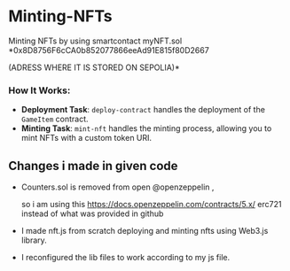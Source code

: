 
# Minting-NFTs

Minting NFTs by using smartcontact myNFT.sol
*0x8D8756F6cCA0b852077866eeAd91E815f80D2667

(ADRESS WHERE IT IS STORED ON SEPOLIA)*

### How It Works:
- **Deployment Task**: `deploy-contract` handles the deployment of the `GameItem` contract.
- **Minting Task**: `mint-nft` handles the minting process, allowing you to mint NFTs with a custom token URI.


## Changes i made in given code
- Counters.sol is removed from open @openzeppelin
  ,
  
  so i am using this  https://docs.openzeppelin.com/contracts/5.x/ erc721 instead of what was provided in github


- I made nft.js from scratch deploying and minting nfts using Web3.js library.

- I reconfigured the lib files to work according to my js file.




